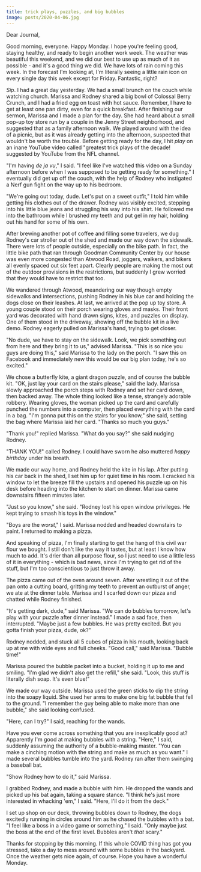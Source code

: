 ```yaml
---
title: trick plays, puzzles, and big bubbles
image: posts/2020-04-06.jpg
---
```


Dear Journal,

Good morning, everyone.  Happy Monday.  I hope you're feeling good,
staying healthy, and ready to begin another work week.  The weather
was beautiful this weekend, and we did our best to use up as much of
it as possible - and it's a good thing we did.  We have lots of rain
coming this week.  In the forecast I'm looking at, I'm literally
seeing a little rain icon on every single day this week except for
Friday.  Fantastic, right?

_Sip_.  I had a great day yesterday.  We had a small brunch on the
couch while watching church.  Marissa and Rodney shared a big bowl of
Colossal Berry Crunch, and I had a fried egg on toast with hot sauce.
Remember, I have to get at least one pan dirty, even for a quick
breakfast.  After finishing our sermon, Marissa and I made a plan for
the day.  She had heard about a small pop-up toy store run by a couple
in the Jenny Street neighborhood, and suggested that as a family
afternoon walk.  We played around with the idea of a picnic, but as it
was already getting into the afternoon, suspected that wouldn't be
worth the trouble.  Before getting ready for the day, I hit _play_ on
an inane YouTube video called "greatest trick plays of the decade!
suggested by YouTube from the NFL channel.

"I'm having _de ja vu_," I said.  "I feel like I've watched this video
on a Sunday afternoon before when I was supposed to be getting ready
for something."  I eventually did get up off the couch, with the help
of Rodney who instigated a Nerf gun fight on the way up to his
bedroom.

"We're going out today, dude.  Let's put on a sweet outfit,"  I told
him while getting his clothes out of the drawer.  Rodney was visibly
excited, stepping into his little blue jeans and struggling his way
into his shirt.  He followed me into the bathroom while I brushed my
teeth and put gel in my hair, holding out his hand for some of his
own.

After brewing another pot of coffee and filling some travelers, we dug
Rodney's car stroller out of the shed and made our way down the
sidewalk.  There were lots of people outside, especially on the bike
path.  In fact, the little bike path that ran through Goodman
Community Center by our house was even more congested than Atwood
Road, joggers, walkers, and bikers all evenly spaced out six feet
apart.  Clearly people are making the most out of the outdoor
provisions in the restrictions, but suddenly I grew worried that they
would have to restrict that too.

We wandered through Atwood, meandering our way though empty sidewalks
and intersections, pushing Rodney in his blue car and holding the dogs
close on their leashes.  At last, we arrived at the pop up toy store.
A young couple stood on their porch wearing gloves and masks.  Their
front yard was decorated with hand drawn signs, kites, and puzzles on
display.  One of them stood in the driveway, showing off the bubble
kit in a live demo.  Rodney eagerly pulled on Marissa's hand, trying
to get closer.

"No dude, we have to stay on the sidewalk.  Look, we pick something
out from here and they bring it to us," advised Marissa.  "This is so
nice you guys are doing this," said Marissa to the lady on the porch.
"I saw this on Facebook and immediately new this would be our big plan
today, he's so excited."

We chose a butterfly kite, a giant dragon puzzle, and of course the
bubble kit.  "OK, just lay your card on the stairs please," said the
lady.  Marissa slowly approached the porch steps with Rodney and set
her card down, then backed away.  The whole thing looked like a tense,
strangely adorable robbery.  Wearing gloves, the woman picked up the
card and carefully punched the numbers into a computer, then placed
everything with the card in a bag.  "I'm gonna put this on the stairs
for you know," she said, setting the bag where Marissa laid her card.
"Thanks so much you guys."

"Thank you!" replied Marissa.  "What do you say?" she said nudging
Rodney.

"THANK YOU!" called Rodney.  I could have sworn he also muttered
_happy birthday_ under his breath.

We made our way home, and Rodney held the kite in his lap.  After
putting his car back in the shed, I set him up for quiet time in his
room.  I cracked his window to let the breeze fill the upstairs and
opened his puzzle up on his desk before heading into the kitchen to
start on dinner.  Marissa came downstairs fifteen minutes later.

"Just so you know," she said.  "Rodney lost his open window
privileges.  He kept trying to smash his toys in the window."

"Boys are the _worst_," I said.  Marissa nodded and headed downstairs
to paint.  I returned to making a pizza.

And speaking of pizza, I'm finally starting to get the hang of this
civil war flour we bought.  I still don't like the way it tastes, but
at least I know how much to add.  It's drier than all purpose flour,
so I just need to use a little less of it in everything - which is bad
news, since I'm trying to get rid of the stuff, but I'm too
conscientious to just throw it away.

The pizza came out of the oven around seven.  After wrestling it out
of the pan onto a cutting board, gritting my teeth to prevent an
outburst of anger, we ate at the dinner table.  Marissa and I scarfed
down our pizza and chatted while Rodney finished.

"It's getting dark, dude," said Marissa.  "We can do bubbles tomorrow,
let's play with your puzzle after dinner instead."  I made a sad face,
then interrupted.  "Maybe just a few bubbles.  He was pretty excited.
But you gotta finish your pizza, dude, ok?"

Rodney nodded, and stuck all 5 cubes of pizza in his mouth, looking
back up at me with wide eyes and full cheeks.  "Good call," said
Marissa.  "Bubble time!"

Marissa poured the bubble packet into a bucket, holding it up to me
and smiling.  "I'm glad we didn't also get the refill," she said.
"Look, this stuff is literally dish soap.  It's even blue!"  

We made our way outside.  Marissa used the green sticks to dip the
string into the soapy liquid.  She used her arms to make one big fat
bubble that fell to the ground.  "I remember the guy being able to
make more than one bubble," she said looking confused.

"Here, can I try?" I said, reaching for the wands.

Have you ever come across something that you are inexplicably good at?
Apparently I'm good at making bubbles with a string.  "Here," I said,
suddenly assuming the authority of a bubble-making master.  "You can
make a cinching motion with the string and make as much as you want."
I made several bubbles tumble into the yard.  Rodney ran after them
swinging a baseball bat.

"Show Rodney how to do it," said Marissa.

I grabbed Rodney, and made a bubble with him.  He dropped the wands
and picked up his bat again, taking a square stance.  "I think he's
just more interested in whacking 'em," I said.  "Here, I'll do it from
the deck."

I set up shop on our deck, throwing bubbles down to Rodney, the dogs
excitedly running in circles around him as he chased the bubbles with
a bat.  "I feel like a boss in a video game or something," I said.
"Only maybe just the boss at the end of the first level.  Bubbles
aren't _that_ scary."

Thanks for stopping by this morning.  If this whole COVID thing has
got you stressed, take a day to mess around with some bubbles in the
backyard.  Once the weather gets nice again, of course.  Hope you have
a wonderful Monday.
